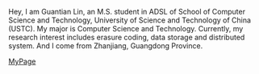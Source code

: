 Hey, I am Guantian Lin, an M.S. student in  ADSL of School of Computer Science and Technology, University of Science and Technology of China (USTC). My major is Computer Science and Technology.  Currently, my research interest includes erasure coding, data storage and distributed system. And I come from Zhanjiang, Guangdong Province.

[MyPage](https://lg-tianyuan.github.io/)



